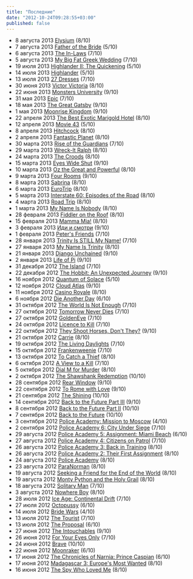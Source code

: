 ```yaml
---
title: "Последние"
date: "2012-10-24T09:28:55+03:00"
published: false
---
```


* 8 августа 2013 [Elysium](http://www.imdb.com/title/tt1535108/ "http://f148a8e42cf0aa2b632f-bcabde943c9dbba845b7ab1e26b4ef29.r37.cf1.rackcdn.com/Elysium.jpg") (8/10)
* 7 августа 2013 [Father of the Bride](http://www.imdb.com/title/tt0101862/ "http://f148a8e42cf0aa2b632f-bcabde943c9dbba845b7ab1e26b4ef29.r37.cf1.rackcdn.com/Father%20of%20the%20Bride.jpg") (5/10)
* 6 августа 2013 [The In-Laws](http://www.imdb.com/title/tt0314786/ "http://f148a8e42cf0aa2b632f-bcabde943c9dbba845b7ab1e26b4ef29.r37.cf1.rackcdn.com/The%20In-Laws.jpg") (7/10)
* 5 августа 2013 [My Big Fat Greek Wedding](http://www.imdb.com/title/tt0259446/ "http://f148a8e42cf0aa2b632f-bcabde943c9dbba845b7ab1e26b4ef29.r37.cf1.rackcdn.com/My%20Big%20Fat%20Greek%20Wedding.jpg") (7/10)
* 19 июля 2013 [Highlander II: The Quickening](http://www.imdb.com/title/tt0102034/ "http://f148a8e42cf0aa2b632f-bcabde943c9dbba845b7ab1e26b4ef29.r37.cf1.rackcdn.com/Highlander%20II:%20The%20Quickening.jpg") (5/10)
* 14 июля 2013 [Highlander](http://www.imdb.com/title/tt0091203/ "http://f148a8e42cf0aa2b632f-bcabde943c9dbba845b7ab1e26b4ef29.r37.cf1.rackcdn.com/Highlander.jpg") (5/10)
* 13 июля 2013 [27 Dresses](http://www.imdb.com/title/tt0988595/ "http://f148a8e42cf0aa2b632f-bcabde943c9dbba845b7ab1e26b4ef29.r37.cf1.rackcdn.com/27%20Dresses.jpg") (7/10)
* 30 июня 2013 [Victor Victoria](http://www.imdb.com/title/tt0084865/ "http://f148a8e42cf0aa2b632f-bcabde943c9dbba845b7ab1e26b4ef29.r37.cf1.rackcdn.com/Victor%20Victoria.jpg") (8/10)
* 22 июня 2013 [Monsters University](http://www.imdb.com/title/tt1453405/ "http://f148a8e42cf0aa2b632f-bcabde943c9dbba845b7ab1e26b4ef29.r37.cf1.rackcdn.com/Monsters%20University.jpg") (9/10)
* 31 мая 2013 [Epic](http://www.imdb.com/title/tt0848537/ "http://f148a8e42cf0aa2b632f-bcabde943c9dbba845b7ab1e26b4ef29.r37.cf1.rackcdn.com/Epic.jpg") (7/10)
* 18 мая 2013 [The Great Gatsby](http://www.imdb.com/title/tt1343092/ "http://f148a8e42cf0aa2b632f-bcabde943c9dbba845b7ab1e26b4ef29.r37.cf1.rackcdn.com/The%20Great%20Gatsby.jpg") (9/10)
* 1 мая 2013 [Moonrise Kingdom](http://www.imdb.com/title/tt1748122/ "http://f148a8e42cf0aa2b632f-bcabde943c9dbba845b7ab1e26b4ef29.r37.cf1.rackcdn.com/Moonrise%20Kingdom.jpg") (9/10)
* 22 апреля 2013 [The Best Exotic Marigold Hotel](http://www.imdb.com/title/tt1412386/ "http://f148a8e42cf0aa2b632f-bcabde943c9dbba845b7ab1e26b4ef29.r37.cf1.rackcdn.com/The%20Best%20Exotic%20Marigold%20Hotel.jpg") (8/10)
* 12 апреля 2013 [Movie 43](http://www.imdb.com/title/tt1333125/ "http://f148a8e42cf0aa2b632f-bcabde943c9dbba845b7ab1e26b4ef29.r37.cf1.rackcdn.com/Movie%2043.jpg") (5/10)
* 8 апреля 2013 [Hitchcock](http://www.imdb.com/title/tt0975645/ "http://f148a8e42cf0aa2b632f-bcabde943c9dbba845b7ab1e26b4ef29.r37.cf1.rackcdn.com/Hitchcock.jpg") (8/10)
* 2 апреля 2013 [Fantastic Planet](http://www.imdb.com/title/tt0070544/ "http://f148a8e42cf0aa2b632f-bcabde943c9dbba845b7ab1e26b4ef29.r37.cf1.rackcdn.com/Fantastic%20Planet.jpg") (8/10)
* 30 марта 2013 [Rise of the Guardians](http://www.imdb.com/title/tt1446192/ "http://f148a8e42cf0aa2b632f-bcabde943c9dbba845b7ab1e26b4ef29.r37.cf1.rackcdn.com/Rise%20of%20the%20Guardians.jpg") (7/10)
* 29 марта 2013 [Wreck-It Ralph](http://www.imdb.com/title/tt1772341/ "http://f148a8e42cf0aa2b632f-bcabde943c9dbba845b7ab1e26b4ef29.r37.cf1.rackcdn.com/Wreck-It%20Ralph.jpg") (8/10)
* 24 марта 2013 [The Croods](http://www.imdb.com/title/tt0481499/ "http://f148a8e42cf0aa2b632f-bcabde943c9dbba845b7ab1e26b4ef29.r37.cf1.rackcdn.com/The%20Croods.jpg") (8/10)
* 15 марта 2013 [Eyes Wide Shut](http://www.imdb.com/title/tt0120663/ "http://f148a8e42cf0aa2b632f-bcabde943c9dbba845b7ab1e26b4ef29.r37.cf1.rackcdn.com/Eyes%20Wide%20Shut.jpg") (9/10)
* 10 марта 2013 [Oz the Great and Powerful](http://www.imdb.com/title/tt1623205/ "http://f148a8e42cf0aa2b632f-bcabde943c9dbba845b7ab1e26b4ef29.r37.cf1.rackcdn.com/Oz%20the%20Great%20and%20Powerful.jpg") (8/10)
* 9 марта 2013 [Four Rooms](http://www.imdb.com/title/tt0113101/ "http://f148a8e42cf0aa2b632f-bcabde943c9dbba845b7ab1e26b4ef29.r37.cf1.rackcdn.com/Four%20Rooms.jpg") (9/10)
* 8 марта 2013 [Sabrina](http://www.imdb.com/title/tt0114319/ "http://f148a8e42cf0aa2b632f-bcabde943c9dbba845b7ab1e26b4ef29.r37.cf1.rackcdn.com/Sabrina.jpg") (8/10)
* 6 марта 2013 [EuroTrip](http://www.imdb.com/title/tt0356150/ "http://f148a8e42cf0aa2b632f-bcabde943c9dbba845b7ab1e26b4ef29.r37.cf1.rackcdn.com/EuroTrip.jpg") (8/10)
* 5 марта 2013 [Interstate 60: Episodes of the Road](http://www.imdb.com/title/tt0165832/ "http://f148a8e42cf0aa2b632f-bcabde943c9dbba845b7ab1e26b4ef29.r37.cf1.rackcdn.com/Interstate%2060:%20Episodes%20of%20the%20Road.jpg") (8/10)
* 4 марта 2013 [Road Trip](http://www.imdb.com/title/tt0215129/ "http://f148a8e42cf0aa2b632f-bcabde943c9dbba845b7ab1e26b4ef29.r37.cf1.rackcdn.com/Road%20Trip.jpg") (8/10)
* 1 марта 2013 [My Name Is Nobody](http://www.imdb.com/title/tt0070215/ "http://f148a8e42cf0aa2b632f-bcabde943c9dbba845b7ab1e26b4ef29.r37.cf1.rackcdn.com/My%20Name%20Is%20Nobody.jpg") (8/10)
* 28 февраля 2013 [Fiddler on the Roof](http://www.imdb.com/title/tt0067093/ "http://f148a8e42cf0aa2b632f-bcabde943c9dbba845b7ab1e26b4ef29.r37.cf1.rackcdn.com/Fiddler%20on%20the%20Roof.jpg") (8/10)
* 15 февраля 2013 [Mamma Mia!](http://www.imdb.com/title/tt0795421/ "http://f148a8e42cf0aa2b632f-bcabde943c9dbba845b7ab1e26b4ef29.r37.cf1.rackcdn.com/Mamma%20Mia!.jpg") (8/10)
* 3 февраля 2013 [Иди и смотри](http://www.imdb.com/title/tt0091251/ "http://f148a8e42cf0aa2b632f-bcabde943c9dbba845b7ab1e26b4ef29.r37.cf1.rackcdn.com/Come%20and%20See.jpg") (9/10)
* 1 февраля 2013 [Peter's Friends](http://www.imdb.com/title/tt0105130/ "http://f148a8e42cf0aa2b632f-bcabde943c9dbba845b7ab1e26b4ef29.r37.cf1.rackcdn.com/Peter's%20Friends.jpg") (7/10)
* 28 января 2013 [Trinity Is STILL My Name!](http://www.imdb.com/title/tt0068154/ "http://f148a8e42cf0aa2b632f-bcabde943c9dbba845b7ab1e26b4ef29.r37.cf1.rackcdn.com/Trinity%20Is%20STILL%20My%20Name!.jpg") (7/10)
* 27 января 2013 [My Name Is Trinity](http://www.imdb.com/title/tt0067355/ "http://f148a8e42cf0aa2b632f-bcabde943c9dbba845b7ab1e26b4ef29.r37.cf1.rackcdn.com/My%20Name%20Is%20Trinity.jpg") (8/10)
* 21 января 2013 [Django Unchained](http://www.imdb.com/title/tt1853728/ "http://f148a8e42cf0aa2b632f-bcabde943c9dbba845b7ab1e26b4ef29.r37.cf1.rackcdn.com/Django%20Unchained.jpg") (9/10)
* 2 января 2013 [Life of Pi](http://www.imdb.com/title/tt0454876/ "http://f148a8e42cf0aa2b632f-bcabde943c9dbba845b7ab1e26b4ef29.r37.cf1.rackcdn.com/Life%20of%20Pi.jpg") (9/10)
* 31 декабря 2012 [The Island](http://www.imdb.com/title/tt0399201/ "http://f148a8e42cf0aa2b632f-bcabde943c9dbba845b7ab1e26b4ef29.r37.cf1.rackcdn.com/The%20Island.jpg") (7/10)
* 22 декабря 2012 [The Hobbit: An Unexpected Journey](http://www.imdb.com/title/tt0903624/ "http://f148a8e42cf0aa2b632f-bcabde943c9dbba845b7ab1e26b4ef29.r37.cf1.rackcdn.com/The%20Hobbit:%20An%20Unexpected%20Journey.jpg") (9/10)
* 16 ноября 2012 [Quantum of Solace](http://www.imdb.com/title/tt0830515/ "http://f148a8e42cf0aa2b632f-bcabde943c9dbba845b7ab1e26b4ef29.r37.cf1.rackcdn.com/Quantum%20of%20Solace.jpg") (5/10)
* 12 ноября 2012 [Cloud Atlas](http://www.imdb.com/title/tt1371111/ "http://f148a8e42cf0aa2b632f-bcabde943c9dbba845b7ab1e26b4ef29.r37.cf1.rackcdn.com/Cloud%20Atlas.jpg") (9/10)
* 11 ноября 2012 [Casino Royale](http://www.imdb.com/title/tt0381061/ "http://f148a8e42cf0aa2b632f-bcabde943c9dbba845b7ab1e26b4ef29.r37.cf1.rackcdn.com/Casino%20Royale.jpg") (8/10)
* 6 ноября 2012 [Die Another Day](http://www.imdb.com/title/tt0246460/ "http://f148a8e42cf0aa2b632f-bcabde943c9dbba845b7ab1e26b4ef29.r37.cf1.rackcdn.com/Die%20Another%20Day.jpg") (6/10)
* 31 октября 2012 [The World Is Not Enough](http://www.imdb.com/title/tt0143145/ "http://f148a8e42cf0aa2b632f-bcabde943c9dbba845b7ab1e26b4ef29.r37.cf1.rackcdn.com/The%20World%20Is%20Not%20Enough.jpg") (7/10)
* 27 октября 2012 [Tomorrow Never Dies](http://www.imdb.com/title/tt0120347/ "http://f148a8e42cf0aa2b632f-bcabde943c9dbba845b7ab1e26b4ef29.r37.cf1.rackcdn.com/Tomorrow%20Never%20Dies.jpg") (7/10)
* 27 октября 2012 [GoldenEye](http://www.imdb.com/title/tt0113189/ "http://f148a8e42cf0aa2b632f-bcabde943c9dbba845b7ab1e26b4ef29.r37.cf1.rackcdn.com/GoldenEye.jpg") (7/10)
* 24 октября 2012 [Licence to Kill](http://www.imdb.com/title/tt0097742/ "http://f148a8e42cf0aa2b632f-bcabde943c9dbba845b7ab1e26b4ef29.r37.cf1.rackcdn.com/Licence%20to%20Kill.jpg") (7/10)
* 22 октября 2012 [They Shoot Horses, Don't They?](http://www.imdb.com/title/tt0065088/ "http://f148a8e42cf0aa2b632f-bcabde943c9dbba845b7ab1e26b4ef29.r37.cf1.rackcdn.com/They%20Shoot%20Horses,%20Don't%20They.jpg") (9/10)
* 21 октября 2012 [Carrie](http://www.imdb.com/title/tt0074285/ "http://f148a8e42cf0aa2b632f-bcabde943c9dbba845b7ab1e26b4ef29.r37.cf1.rackcdn.com/Carrie.jpg") (8/10)
* 19 октября 2012 [The Living Daylights](http://www.imdb.com/title/tt0093428/ "http://f148a8e42cf0aa2b632f-bcabde943c9dbba845b7ab1e26b4ef29.r37.cf1.rackcdn.com/The%20Living%20Daylights.jpg") (7/10)
* 15 октября 2012 [Frankenweenie](http://www.imdb.com/title/tt1142977/ "http://f148a8e42cf0aa2b632f-bcabde943c9dbba845b7ab1e26b4ef29.r37.cf1.rackcdn.com/Frankenweenie.jpg") (7/10)
* 13 октября 2012 [To Catch a Thief](http://www.imdb.com/title/tt0048728/ "http://f148a8e42cf0aa2b632f-bcabde943c9dbba845b7ab1e26b4ef29.r37.cf1.rackcdn.com/To Catch a Thief.jpg") (8/10)
* 6 октября 2012 [A View to a Kill](http://www.imdb.com/title/tt0090264/ "http://f148a8e42cf0aa2b632f-bcabde943c9dbba845b7ab1e26b4ef29.r37.cf1.rackcdn.com/A View to a Kill.jpg") (7/10)
* 5 октября 2012 [Dial M for Murder](http://www.imdb.com/title/tt0046912/ "http://f148a8e42cf0aa2b632f-bcabde943c9dbba845b7ab1e26b4ef29.r37.cf1.rackcdn.com/Dial M for Murder.jpg") (8/10)
* 2 октября 2012 [The Shawshank Redemption](http://www.imdb.com/title/tt0111161/ "http://f148a8e42cf0aa2b632f-bcabde943c9dbba845b7ab1e26b4ef29.r37.cf1.rackcdn.com/The Shawshank Redemption.jpg") (10/10)
* 28 сентября 2012 [Rear Window](http://www.imdb.com/title/tt0047396/ "http://f148a8e42cf0aa2b632f-bcabde943c9dbba845b7ab1e26b4ef29.r37.cf1.rackcdn.com/Rear Window.jpg") (9/10)
* 22 сентября 2012 [To Rome with Love](http://www.imdb.com/title/tt1859650/ "http://f148a8e42cf0aa2b632f-bcabde943c9dbba845b7ab1e26b4ef29.r37.cf1.rackcdn.com/To Rome with Love.jpg") (9/10)
* 21 сентября 2012 [The Shining](http://www.imdb.com/title/tt0081505/ "http://f148a8e42cf0aa2b632f-bcabde943c9dbba845b7ab1e26b4ef29.r37.cf1.rackcdn.com/The Shining.jpg") (10/10)
* 14 сентября 2012 [Back to the Future Part III](http://www.imdb.com/title/tt0099088/ "http://f148a8e42cf0aa2b632f-bcabde943c9dbba845b7ab1e26b4ef29.r37.cf1.rackcdn.com/Back%20to%20the%20Future%20Part%20III.jpg") (9/10)
* 8 сентября 2012 [Back to the Future Part II](http://www.imdb.com/title/tt0096874/ "http://f148a8e42cf0aa2b632f-bcabde943c9dbba845b7ab1e26b4ef29.r37.cf1.rackcdn.com/Back%20to%20the%20Future%20Part%20II.jpg") (10/10)
* 7 сентября 2012 [Back to the Future](http://www.imdb.com/title/tt0088763/ "http://f148a8e42cf0aa2b632f-bcabde943c9dbba845b7ab1e26b4ef29.r37.cf1.rackcdn.com/Back%20to%20the%20Future.jpg") (10/10)
* 3 сентября 2012 [Police Academy: Mission to Moscow](http://www.imdb.com/title/tt0098105/ "http://f148a8e42cf0aa2b632f-bcabde943c9dbba845b7ab1e26b4ef29.r37.cf1.rackcdn.com/Police%20Academy:%20Mission%20to%20Moscow.jpg") (4/10)
* 2 сентября 2012 [Police Academy 6: City Under Siege](http://www.imdb.com/title/tt0098105/ "http://f148a8e42cf0aa2b632f-bcabde943c9dbba845b7ab1e26b4ef29.r37.cf1.rackcdn.com/Police%20Academy%206:%20City%20Under%20Siege.jpg") (7/10)
* 29 августа 2012 [Police Academy 5: Assignment: Miami Beach](http://www.imdb.com/title/tt0095882/ "http://f148a8e42cf0aa2b632f-bcabde943c9dbba845b7ab1e26b4ef29.r37.cf1.rackcdn.com/Police Academy 5: Assignment: Miami Beach.jpg") (6/10)
* 27 августа 2012 [Police Academy 4: Citizens on Patrol](http://www.imdb.com/title/tt0093756/ "http://f148a8e42cf0aa2b632f-bcabde943c9dbba845b7ab1e26b4ef29.r37.cf1.rackcdn.com/Police Academy 4: Citizens on Patrol.jpg") (7/10)
* 26 августа 2012 [Police Academy 3: Back in Training](http://www.imdb.com/title/tt0091777/ "http://f148a8e42cf0aa2b632f-bcabde943c9dbba845b7ab1e26b4ef29.r37.cf1.rackcdn.com/Police%20Academy%203:%20Back%20in%20Training.jpg") (8/10)
* 26 августа 2012 [Police Academy 2: Their First Assignment](http://www.imdb.com/title/tt0089822/ "http://f148a8e42cf0aa2b632f-bcabde943c9dbba845b7ab1e26b4ef29.r37.cf1.rackcdn.com/Police Academy 2: Their First Assignment.jpg") (8/10)
* 24 августа 2012 [Police Academy](http://www.imdb.com/title/tt0087928/ "http://f148a8e42cf0aa2b632f-bcabde943c9dbba845b7ab1e26b4ef29.r37.cf1.rackcdn.com/Police Academy.jpg") (8/10)
* 23 августа 2012 [ParaNorman](http://www.imdb.com/title/tt1623288/ "http://f148a8e42cf0aa2b632f-bcabde943c9dbba845b7ab1e26b4ef29.r37.cf1.rackcdn.com/ParaNorman.jpg") (8/10)
* 19 августа 2012 [Seeking a Friend for the End of the World](http://www.imdb.com/title/tt1307068/ "http://f148a8e42cf0aa2b632f-bcabde943c9dbba845b7ab1e26b4ef29.r37.cf1.rackcdn.com/Seeking a Friend for the End of the World.jpg") (8/10)
* 19 августа 2012 [Monty Python and the Holy Grail](http://www.imdb.com/title/tt0071853/ "http://f148a8e42cf0aa2b632f-bcabde943c9dbba845b7ab1e26b4ef29.r37.cf1.rackcdn.com/Monty Python and the Holy Grail.jpg") (8/10)
* 18 августа 2012 [Solitary Man](http://www.imdb.com/title/tt1294213/ "http://f148a8e42cf0aa2b632f-bcabde943c9dbba845b7ab1e26b4ef29.r37.cf1.rackcdn.com/Solitary Man.jpg") (7/10)
* 3 августа 2012 [Nowhere Boy](http://www.imdb.com/title/tt1266029/ "http://f148a8e42cf0aa2b632f-bcabde943c9dbba845b7ab1e26b4ef29.r37.cf1.rackcdn.com/Nowhere Boy.jpg") (8/10)
* 28 июля 2012 [Ice Age: Continental Drift](http://www.imdb.com/title/tt1667889/ "http://f148a8e42cf0aa2b632f-bcabde943c9dbba845b7ab1e26b4ef29.r37.cf1.rackcdn.com/Ice Age: Continental Drift.jpg") (7/10)
* 27 июля 2012 [Octopussy](http://www.imdb.com/title/tt0086034/ "http://f148a8e42cf0aa2b632f-bcabde943c9dbba845b7ab1e26b4ef29.r37.cf1.rackcdn.com/Octopussy.jpg") (6/10)
* 14 июля 2012 [Bride Wars](http://www.imdb.com/title/tt0901476/ "http://f148a8e42cf0aa2b632f-bcabde943c9dbba845b7ab1e26b4ef29.r37.cf1.rackcdn.com/Bride Wars.jpg") (4/10)
* 13 июля 2012 [The Tourist](http://www.imdb.com/title/tt1243957/ "http://f148a8e42cf0aa2b632f-bcabde943c9dbba845b7ab1e26b4ef29.r37.cf1.rackcdn.com/The Tourist.jpg") (7/10)
* 13 июля 2012 [The Proposal](http://www.imdb.com/title/tt1041829/ "http://f148a8e42cf0aa2b632f-bcabde943c9dbba845b7ab1e26b4ef29.r37.cf1.rackcdn.com/The Proposal.jpg") (6/10)
* 27 июня 2012 [The Intouchables](http://www.imdb.com/title/tt1675434/ "http://f148a8e42cf0aa2b632f-bcabde943c9dbba845b7ab1e26b4ef29.r37.cf1.rackcdn.com/The Intouchables.jpg") (9/10)
* 26 июня 2012 [For Your Eyes Only](http://www.imdb.com/title/tt0082398/ "http://f148a8e42cf0aa2b632f-bcabde943c9dbba845b7ab1e26b4ef29.r37.cf1.rackcdn.com/For Your Eyes Only.jpg") (7/10)
* 24 июня 2012 [Brave](http://www.imdb.com/title/tt1217209/ "http://f148a8e42cf0aa2b632f-bcabde943c9dbba845b7ab1e26b4ef29.r37.cf1.rackcdn.com/Brave.jpg") (10/10)
* 22 июня 2012 [Moonraker](http://www.imdb.com/title/tt0079574/ "http://f148a8e42cf0aa2b632f-bcabde943c9dbba845b7ab1e26b4ef29.r37.cf1.rackcdn.com/Moonraker.jpg") (6/10)
* 17 июня 2012 [The Chronicles of Narnia: Prince Caspian](http://www.imdb.com/title/tt0499448/ "http://f148a8e42cf0aa2b632f-bcabde943c9dbba845b7ab1e26b4ef29.r37.cf1.rackcdn.com/The Chronicles of Narnia: Prince Caspian.jpg") (6/10)
* 17 июня 2012 [Madagascar 3: Europe's Most Wanted](http://www.imdb.com/title/tt1277953/ "http://f148a8e42cf0aa2b632f-bcabde943c9dbba845b7ab1e26b4ef29.r37.cf1.rackcdn.com/Madagascar 3: Europe's Most Wanted.jpg") (8/10)
* 16 июня 2012 [The Spy Who Loved Me](http://www.imdb.com/title/tt0076752/ "http://f148a8e42cf0aa2b632f-bcabde943c9dbba845b7ab1e26b4ef29.r37.cf1.rackcdn.com/The Spy Who Loved Me.jpg") (8/10)